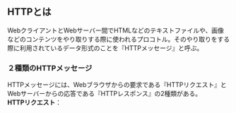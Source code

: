 ## HTTPとは
WebクライアントとWebサーバー間でHTMLなどのテキストファイルや、画像などのコンテンツをやり取りする際に使われるプロコトル。そのやり取りをする際に利用されているデータ形式のことを『HTTPメッセージ』と呼ぶ。
  
### ２種類のHTTPメッセージ
HTTPメッセージには、Webブラウザからの要求である『HTTPリクエスト』とWebサーバーからの応答である『HTTPレスポンス』の2種類がある。  
**HTTPリクエスト**：
